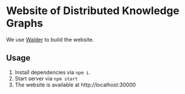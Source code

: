 # Website of Distributed Knowledge Graphs

We use [Walder](https://github.com/KNowledgeOnWebScale/walder) 
to build the website.

## Usage

1. Install dependencies via `npm i`.
2. Start server via `npm start`
3. The website is available at http://localhost:30000